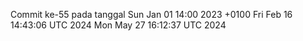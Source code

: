 Commit ke-55 pada tanggal Sun Jan 01 14:00 2023 +0100
Fri Feb 16 14:43:06 UTC 2024
Mon May 27 16:12:37 UTC 2024
